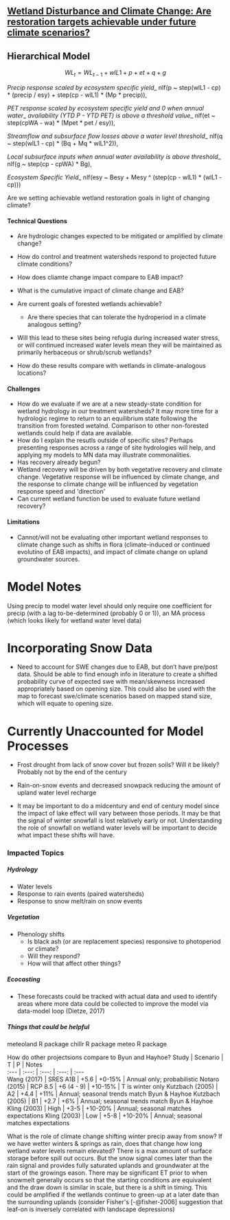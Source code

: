 ## [Wetland Disturbance and Climate Change: Are restoration targets achievable under future climate scenarios?](./Climate_Change_Impacts/README.md)

<!-- The final target for restoration may or may not be current conditions. If future
climate conditions will not support the same wetland conditions/functions then
planning to restore them is a hopeless endeavor. -->

## Hierarchical Model

$$
WL_t = WL_{t-1} + wlL1 + p + et + q + g
$$

_Precip response scaled by ecosystem specific yield__
nlf(p ~ step(wlL1 - cp) * (precip / esy) + step(cp - wlL1) * (Mp * precip)),

_PET response scaled by ecosystem specific yield and 0 when annual water__
_availability (YTD P - YTD PET) is above a threshold value__
nlf(et ~ step(cpWA - wa) * (Mpet * pet / esy)),

_Streamflow and subsurface flow losses above a water level threshold__
nlf(q ~ step(wlL1 - cp) * (Bq + Mq * wlL1^2)),

_Local subsurface inputs when annual water availability is above threshold__
nlf(g ~ step(cp - cpWA) * Bg),

_Ecosystem Specific Yield__
nlf(esy ~ Besy + Mesy ^ (step(cp - wlL1) * (wlL1 - cp)))

Are we setting achievable wetland restoration goals in light of changing climate?

#### Technical Questions
- Are hydrologic changes expected to be mitigated or amplified by climate change?

- How do control and treatment watersheds respond to projected future climate
  conditions?
- How does cliamte change impact compare to EAB impact?
- What is the cumulative impact of climate change and EAB?
- Are current goals of forested wetlands achievable?
  - Are there species that can tolerate the hydroperiod in a climate analogous setting?
- Will this lead to these sites being refugia during increased water stress, or
  will continued increased water levels mean they will be maintained as
  primarily herbaceous or shrub/scrub wetlands?
- How do these results compare with wetlands in climate-analogous locations?

#### Challenges
- How do we evaluate if we are at a new steady-state condition for wetland
  hydrology in our treatment watersheds? It may more time for a hydrologic
  regime to return to an equilibrium state following the transition from
  forested wetalnd. Comparison to other non-forested wetlands could help if data
  are available.
- How do I explain the resutls outside of specific sites? Perhaps presenting
  responses across a range of site hydrologies will help, and applying my models
  to MN data may illustrate commonalities.
- Has recovery already begun?
- Wetland recovery will be driven by both vegetative recovery and climate
  change. Vegetative response will be influenced by climate change, and the
  response to climate change will be influenced by vegetation response speed and
  'direction'
- Can current wetland function be used to evaluate future wetland recovery?

#### Limitations
- Cannot/will not be evaluating other important wetland responses to climate
  change such as shifts in flora (climate-induced or continued evolutino of EAB
  impacts), and impact of climate change on upland groundwater sources.

# Model Notes


Using precip to model water level should only require one coefficient for precip
(with a lag to-be-determined (probably 0 or 1)), an MA process (which looks
likely for wetland water level data)

# Incorporating Snow Data
- Need to account for SWE changes due to EAB, but don’t have pre/post data. Should
be able to find enough info in literature to create a shifted probability curve
of expected swe with mean/skewness increased appropriately based on opening
size. This could also be used with the map to forecast swe/climate scenarios
based on mapped stand size, which will equate to opening size.


# Currently Unaccounted for Model Processes
- Frost drought from lack of snow cover but frozen soils? Will it be
likely? Probably not by the end of the century

- Rain-on-snow events and decreased snowpack reducing the amount of upland water 
level recharge

- It may be important to do a midcentury and end of century model since the
impact of lake effect will vary between those periods. It may be that the signal
of winter snowfall is lost relatively early or not. Understanding the role of
snowfall on wetland water levels will be important to decide what impact these
shifts will have. 

### Impacted Topics

##### Hydrology
- Water levels
- Response to rain events (paired watersheds)
- Response to snow melt/rain on snow events

##### Vegetation
- Phenology shifts
  * Is black ash (or are replacement species) responsive to photoperiod or climate?
  * Will they respond?
  * How will that affect other things?

##### Ecocasting
  * These forecasts could be tracked with actual data and used to identify areas where more data could be collected to improve the model via data-model loop (Dietze, 2017)

##### Things that could be helpful
meteoland R package
chillr R package
meteo R package

How do other projectsions compare to Byun and Hayhoe?
 Study           | Scenario | T          | P       | Notes  
 :---            |  :---:   |    :---:   |  :---:  | :---  
 Wang (2017)     | SRES A1B | +5.6       | +0-15%  | Annual only; probabilistic
 Notaro (2015)   | RCP 8.5  | +6 (4 - 9) | +10-15% | T is winter only
 Kutzbach (2005) | A2       | +4.4       | +11%    | Annual; seasonal trends match Byun & Hayhoe
 Kutzbach (2005) | B1       | +2.7       | +6%     | Annual; seasonal trends match Byun & Hayhoe
 Kling (2003)    | High     | +3-5       | +10-20% | Annual; seasonal matches expectations
 Kling (2003)    | Low      | +5-8       | +10-20% | Annual; seasonal matches expectations

What is the role of climate change shifting winter precip away from snow? If we 
have wetter winters & springs as rain, does that change how long wetland water
levels remain elevated? There is a max amount of surface storage before spill
out occurs. But the snow signal comes later than the rain signal and provides fully
saturated uplands and groundwater at the start of the growings eason. There may
be significant ET prior to when snowmelt generally occurs so that the starting
conditions are equivalent and the draw down is similar in scale, but there is a
shift in timing. This could be amplified if the wetlands continue to green-up at
a later date than the surrounding uplands (consider Fisher's [-@fisher-2006]
suggestion that leaf-on is inversely correlated with landscape depressions)